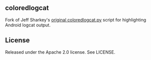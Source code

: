 ## coloredlogcat

Fork of Jeff Sharkey's [original coloredlogcat.py][1] script for highlighting
Android logcat output.

## License

Released under the Apache 2.0 license. See LICENSE.

[1]: http://jsharkey.org/blog/2009/04/22/modifying-the-android-logcat-stream-for-full-color-debugging/
